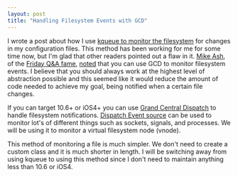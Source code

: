 ```yaml
--- 
layout: post 
title: "Handling Filesystem Events with GCD"
---
```


I wrote a post about how I use [kqueue to monitor the filesystem](/2011/10/09/kqueue-in-cocoa.html) for changes in my configuration files. This method has been working for me for some time now, but I'm glad that other readers pointed out a flaw in it. [Mike Ash](http://www.mikeash.com/), of the [Friday Q&A fame](http://www.mikeash.com/pyblog/), [noted](http://www.reddit.com/r/programming/comments/l6j3g/using_kqueue_in_cocoa/c2q74yy) that you can use GCD to monitor filesystem events. I believe that you should always work at the highest level of abstraction possible and this seemed like it would reduce the amount of code needed to achieve my goal, being notified when a certain file changes.

If you can target 10.6+ or iOS4+ you can use [Grand Central Dispatch](http://en.wikipedia.org/wiki/Grand_Central_Dispatch) to handle filesystem notifications. [Dispatch Event source](http://developer.apple.com/library/mac/#documentation/Darwin/Reference/Manpages/man3/dispatch_source_create.3.html) can be used to monitor lot's of different things such as sockets, signals, and processes. We will be using it to monitor a virtual filesystem node (vnode).

<script src="https://gist.github.com/1274571.js?file=gcdtest.m"></script>

This method of monitoring a file is much simpler. We don't need to create a custom class and it is much shorter in length. I will be switching away from using kqueue to using this method since I don't need to maintain anything less than 10.6 or iOS4.